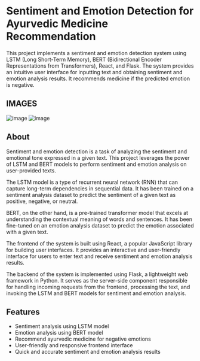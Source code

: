 # Sentiment and Emotion Detection for Ayurvedic Medicine Recommendation

This project implements a sentiment and emotion detection system using LSTM (Long Short-Term Memory), BERT (Bidirectional Encoder Representations from Transformers), React, and Flask. The system provides an intuitive user interface for inputting text and obtaining sentiment and emotion analysis results. It recommends medicine if the predicted emotion is negative.

## IMAGES
![image](https://github.com/Kumaresh1/Sentiment-analysis/assets/79594917/c98eb7d5-742f-44ba-a54e-e761fb86a85a)
![image](https://github.com/Kumaresh1/Sentiment-analysis/assets/79594917/25254752-0041-47e1-a248-c2372ca95a2b)


## About

Sentiment and emotion detection is a task of analyzing the sentiment and emotional tone expressed in a given text. This project leverages the power of LSTM and BERT models to perform sentiment and emotion analysis on user-provided texts.

The LSTM model is a type of recurrent neural network (RNN) that can capture long-term dependencies in sequential data. It has been trained on a sentiment analysis dataset to predict the sentiment of a given text as positive, negative, or neutral.

BERT, on the other hand, is a pre-trained transformer model that excels at understanding the contextual meaning of words and sentences. It has been fine-tuned on an emotion analysis dataset to predict the emotion associated with a given text.

The frontend of the system is built using React, a popular JavaScript library for building user interfaces. It provides an interactive and user-friendly interface for users to enter text and receive sentiment and emotion analysis results.

The backend of the system is implemented using Flask, a lightweight web framework in Python. It serves as the server-side component responsible for handling incoming requests from the frontend, processing the text, and invoking the LSTM and BERT models for sentiment and emotion analysis.

## Features

- Sentiment analysis using LSTM model
- Emotion analysis using BERT model
- Recommend ayurvedic medicine for negative emotions
- User-friendly and responsive frontend interface
- Quick and accurate sentiment and emotion analysis results



